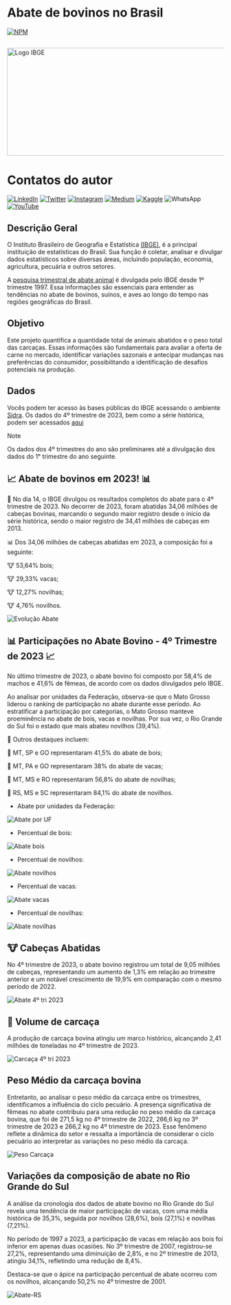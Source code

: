 # Abate de bovinos no Brasil


[![NPM](https://img.shields.io/npm/l/react)](https://github.com/italomarquesmonteiro/TrimestraisPecuaria/blob/main/LICENSE)

##

<img style="width:600px; height:250px;" src=".vscode\Images\Logo\Carcaça-Bovina.jpg" alt="Logo IBGE">

# Contatos do autor

[![LinkedIn](https://img.shields.io/badge/LinkedIn-0077B5?style=for-the-badge&logo=linkedin&logoColor=white)](https://www.linkedin.com/in/italomarquesmonteiro/)
[![Twitter](https://img.shields.io/badge/X-%23000000.svg?style=for-the-badge&logo=X&logoColor=white)](https://twitter.com/italommonteiro)
[![Instagram](https://img.shields.io/badge/Instagram-E4405F?style=for-the-badge&logo=instagram&logoColor=white)](https://instagram.com/italo.m.m)
[![Medium](https://img.shields.io/badge/Medium-12100E?style=for-the-badge&logo=medium&logoColor=white)](https://medium.com/@italomarquesmonteiro)
[![Kaggle](https://img.shields.io/badge/Kaggle-035a7d?style=for-the-badge&logo=kaggle&logoColor=white)](https://www.kaggle.com/talomarquesmonteiro)
![WhatsApp](https://img.shields.io/badge/WhatsApp-25D366?style=for-the-badge&logo=whatsapp&logoColor=white)
[![YouTube](https://img.shields.io/badge/YouTube-FF0000?style=for-the-badge&logo=youtube&logoColor=white)](https://www.youtube.com/channel/UCB_lseG8dAbdjuemJv-nHXw)

## Descrição Geral

O Instituto Brasileiro de Geografia e Estatística [(IBGE)](https://www.ibge.gov.br/), é a principal instituição de estatísticas do Brasil. Sua função é coletar, analisar e divulgar dados estatísticos sobre diversas áreas, incluindo população, economia, agricultura, pecuária e outros setores. 

A [pesquisa trimestral de abate animal](https://sidra.ibge.gov.br/tabela/1092) é divulgada pelo IBGE desde 1º trimestre 1997.  Essa informações são essenciais para entender as tendências no abate de bovinos, suínos, e aves ao longo do tempo nas regiões geográficas do Brasil.

## Objetivo

Este projeto quantifica a quantidade total de animais abatidos e o peso total das carcaças. Essas informações são fundamentais para avaliar a oferta de carne no mercado, identificar variações sazonais e antecipar mudanças nas preferências do consumidor, possibilitando a identificação de desafios potenciais na produção.

## Dados

Vocês podem ter acesso às bases públicas do IBGE acessando o ambiente [Sidra](https://sidra.ibge.gov.br/home/pms/brasil). Os dados do 4º trimestre de 2023, bem como a série histórica, podem ser acessados [aqui](https://sidra.ibge.gov.br/tabela/1092)

> [!NOTE]
> Os dados dos 4º trimestres do ano são preliminares até a divulgação dos dados do 1° trimestre do ano seguinte.

## 📈 Abate de bovinos em 2023! 📊

📅 No dia 14, o IBGE divulgou os resultados completos do abate para o 4º trimestre de 2023. No decorrer de 2023, foram abatidas 34,06 milhões de cabeças bovinas, marcando o segundo maior registro desde o início da série histórica, sendo o maior registro de 34,41 milhões de cabeças em 2013.

📊 Dos 34,06 milhões de cabeças abatidas em 2023, a composição foi a seguinte:

🐮 53,64% bois;

🐮 29,33% vacas;

🐮 12,27% novilhas;

🐮 4,76% novilhos.

 <img style="width700:px; height:px;" src=".vscode\Images\Trimestrais\EvolAbateCategoria1.png" alt="Evolução Abate">


## 📊 Participações no Abate Bovino - 4º Trimestre de 2023 📈


No último trimestre de 2023, o abate bovino foi composto por 58,4% de machos e 41,6% de fêmeas, de acordo com os dados divulgados pelo IBGE.

Ao analisar por unidades da Federação, observa-se que o Mato Grosso liderou o ranking de participação no abate durante esse período. Ao estratificar a participação por categorias, o Mato Grosso manteve proeminência no abate de bois, vacas e novilhas. Por sua vez, o Rio Grande do Sul foi o estado que mais abateu novilhos (39,4%).

🥩 Outros destaques incluem:

📍 MT, SP e GO representaram 41,5% do abate de bois;

📍 MT, PA e GO representaram 38% do abate de vacas;

📍 MT, MS e RO representaram 56,8% do abate de novilhas;

📍 RS, MS e SC representaram 84,1% do abate de novilhos.

- Abate por unidades da Federação:

 <img style="width700:px; height:px;" src=".vscode\Images\Percentage\perc_abt_ufs.png" alt="Abate por UF">

- Percentual de bois:

 <img style="width700:px; height:px;" src=".vscode\Images\Percentage\perc_abt_boi.png" alt="Abate bois">

 - Percentual de novilhos:

 <img style="width700:px; height:px;" src=".vscode\Images\Percentage\perc_abt_novilho.png" alt="Abate novilhos">

 - Percentual de vacas:

 <img style="width700:px; height:px;" src=".vscode\Images\Percentage\perc_abate_vaca.png" alt="Abate vacas">

 - Percentual de novilhas:

 <img style="width700:px; height:px;" src=".vscode\Images\Percentage\perc_abt_novilha.png" alt="Abate novilhas">

## 🐮 Cabeças Abatidas 

No 4º trimestre de 2023, o abate bovino registrou um total de 9,05 milhões de cabeças, representando um aumento de 1,3% em relação ao trimestre anterior e um notável crescimento de 19,9% em comparação com o mesmo período de 2022.


 <img style="width700:px; height:px;" src=".vscode\Images\Trimestrais\abate_cab_4tri23.png" alt="Abate 4º tri 2023">

## 🥩 Volume de carcaça

A produção de carcaça bovina atingiu um marco histórico, alcançando 2,41 milhões de toneladas no 4º trimestre de 2023.


<img style="width:px; height:px;" src=".vscode\Images\Temporary\carcaca_preliminar_4tri23.png" alt="Carcaça 4º tri 2023">

## Peso Médio da carcaça bovina

Entretanto, ao analisar o peso médio da carcaça entre os trimestres, identificamos a influência do ciclo pecuário. A presença significativa de fêmeas no abate contribuiu para uma redução no peso médio da carcaça bovina, que foi de 271,5 kg no 4º trimestre de 2022, 266,6 kg no 3º trimestre de 2023 e 266,2 kg no 4º trimestre de 2023. Esse fenômeno reflete a dinâmica do setor e ressalta a importância de considerar o ciclo pecuário ao interpretar as variações no peso médio da carcaça.


<img style="width:px; height:px;" src=".vscode\Images\Temporary\abate_peso_car.png" alt="Peso Carcaça">

## Variações da composição de abate no Rio Grande do Sul

A análise da cronologia dos dados de abate bovino no Rio Grande do Sul revela uma tendência de maior participação de vacas, com uma média histórica de 35,3%, seguida por novilhos (28,6%), bois (27,1%) e novilhas (7,21%).

No período de 1997 a 2023, a participação de vacas em relação aos bois foi inferior em apenas duas ocasiões. No 3º trimestre de 2007, registrou-se 27,2%, representando uma diminuição de 2,8%, e no 2º trimestre de 2013, atingiu 34,1%, refletindo uma redução de 8,4%.

Destaca-se que o ápice na participação percentual de abate ocorreu com os novilhos, alcançando 50,2% no 4º trimestre de 2001. 


<img style="width:px; height:px;" src=".vscode\Images\Percentage\percentual_abates_rs.png" alt="Abate-RS">